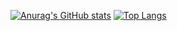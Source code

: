 [![Anurag's GitHub stats](https://github-readme-stats.vercel.app/api?username=callumJohnG&show_icons=true&theme=transparent)](https://github.com/anuraghazra/github-readme-stats)
[![Top Langs](https://github-readme-stats.vercel.app/api/top-langs/?username=callumJohnG)](https://github.com/anuraghazra/github-readme-stats)
